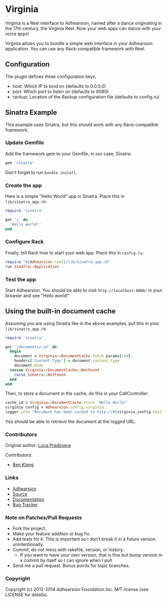 # Virginia

Virginia is a Reel interface to Adhearsion, named after a dance originating in the 17th century, the Virginia Reel. Now your web apps can dance with your voice apps!

Virginia allows you to bundle a simple web interface in your Adhearsion application. You can use any Rack-compatible framework with Reel.

## Configuration

The plugin defines three configuration keys.

* host: Which IP to bind on (defaults to 0.0.0.0)
* port: Which port to listen on (defaults to 8080)
* rackup: Location of the Rackup configuration file (defaults to config.ru)

## Sinatra Example

This example uses Sinatra, but this should work with any Rack-compatible framework.

### Update Gemfile

Add the framework gem to your Gemfile, in our case, Sinatra:

```Ruby
gem 'sinatra'
```

Don't forget to run `bundle install`.

### Create the app

Here is a simple "Hello World" app in Sinatra. Place this in `lib/sinatra_app.rb`:

```Ruby
require 'sinatra'

get '/' do
  'Hello world!'
end
```

### Configure Rack

Finally, tell Rack how to start your web app. Place this in `config.ru`:

```Ruby
require "#{Adhearsion.root}/lib/sinatra_app.rb"
run Sinatra::Application
```

### Test the app

Start Adhearsion.  You should be able to visit `http://localhost:8080/` in your browser and see "Hello world!"

## Using the built-in document cache

Assuming you are using Sinatra like in the above examples, put this in your `lib/sinatra_app.rb`:

```Ruby
require 'sinatra'

get '/documents/:id' do
  begin
    document = Virginia::DocumentCache.fetch params[:id]
    headers['Content-Type'] = document.content_type
    document.body
  rescue Virginia::DocumentCache::NotFound
    raise Sinatra::NotFound
  end
end
```

Then, to store a document in the cache, do this in your CallController:

```Ruby
cache_id = Virginia::DocumentCache.store 'Hello World!'
virginia_config = Adhearsion.config.virginia
logger.info "Document has been cached to http://#{virginia_config.host}:#{virginia_config.port}/documents/#{cache_id}"
```

You should be able to retrieve the document at the logged URL.


### Contributors

Original author: [Luca Pradovera](https://github.com/polysics)

Contributors:
* [Ben Klang](https://github.com/bklang)

### Links

* [Adhearsion](http://adhearsion.com)
* [Source](https://github.com/adhearsion/adhearsion-asterisk)
* [Documentation](http://rdoc.info/github/adhearsion/adhearsion-asterisk/master/frames)
* [Bug Tracker](https://github.com/adhearsion/adhearsion-asterisk/issues)

### Note on Patches/Pull Requests

* Fork the project.
* Make your feature addition or bug fix.
* Add tests for it. This is important so I don't break it in a future version unintentionally.
* Commit, do not mess with rakefile, version, or history.
  * If you want to have your own version, that is fine but bump version in a commit by itself so I can ignore when I pull
* Send me a pull request. Bonus points for topic branches.

### Copyright

Copyright (c) 2012-2014 Adhearsion Foundation Inc. MIT license (see LICENSE for details).
